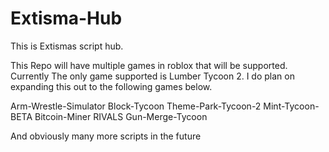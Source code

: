 # Extisma-Hub
This is Extismas script hub.

This Repo will have multiple games in roblox that will be supported.
Currently The only game supported is Lumber Tycoon 2.
I do plan on expanding this out to the following games below.

Arm-Wrestle-Simulator
Block-Tycoon
Theme-Park-Tycoon-2
Mint-Tycoon-BETA
Bitcoin-Miner
RIVALS
Gun-Merge-Tycoon

And obviously many more scripts in the future
